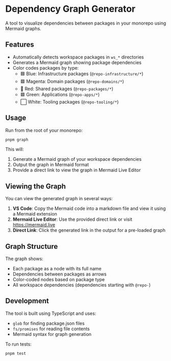 # Dependency Graph Generator

A tool to visualize dependencies between packages in your monorepo using Mermaid graphs.

## Features

- Automatically detects workspace packages in `ws_*` directories
- Generates a Mermaid graph showing package dependencies
- Color codes packages by type:
  - 🟦 Blue: Infrastructure packages (`@repo-infrastructure/*`)
  - 🟪 Magenta: Domain packages (`@repo-domains/*`)
  - 🔴 Red: Shared packages (`@repo-packages/*`)
  - 🟩 Green: Applications (`@repo-apps/*`)
  - ⬜ White: Tooling packages (`@repo-tooling/*`)

## Usage

Run from the root of your monorepo:

```bash
pnpm graph
```

This will:
1. Generate a Mermaid graph of your workspace dependencies
2. Output the graph in Mermaid format
3. Provide a direct link to view the graph in Mermaid Live Editor

## Viewing the Graph

You can view the generated graph in several ways:

1. **VS Code**: Copy the Mermaid code into a markdown file and view it using a Mermaid extension
2. **Mermaid Live Editor**: Use the provided direct link or visit https://mermaid.live
3. **Direct Link**: Click the generated link in the output for a pre-loaded graph

## Graph Structure

The graph shows:
- Each package as a node with its full name
- Dependencies between packages as arrows
- Color-coded nodes based on package type
- All workspace dependencies (dependencies starting with `@repo-`)

## Development

The tool is built using TypeScript and uses:
- `glob` for finding package.json files
- `fs/promises` for reading file contents
- Mermaid syntax for graph generation

To run tests:
```bash
pnpm test
``` 